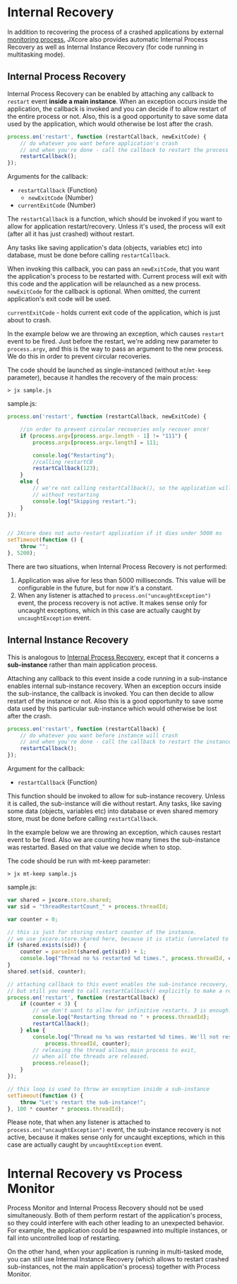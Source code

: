 # Internal Recovery

In addition to recovering the process of a crashed applications by external [monitoring process](jxcore-command-monitor.markdown),
JXcore also provides automatic Internal Process Recovery as well as Internal Instance Recovery (for code running in multitasking mode).

## Internal Process Recovery

Internal Process Recovery  can be enabled by attaching any callback to `restart` event **inside a main instance**.
When an exception occurs inside the application, the callback is invoked and you can decide if to allow restart of the entire process or not.
Also, this is a good opportunity to save some data used by the application, which would otherwise be lost after the crash.

```js
process.on('restart', function (restartCallback, newExitCode) {
    // do whatever you want before application's crash
    // and when you're done - call the callback to restart the process
    restartCallback();
});
```

Arguments for the callback:

* `restartCallback` {Function}
    * `newExitCode` {Number}
* `currentExitCode` {Number}

The `restartCallback` is a function, which should be invoked if you want to allow for application restart/recovery.
Unless it's used, the process will exit (after all it has just crashed) without restart.

Any tasks like saving application's data (objects, variables etc) into database, must be done before calling `restartCallback`.

When invoking this callback, you can pass an `newExitCode`, that you want the application's process to be restarted with.
Current process will exit with this code and the application will be relaunched as a new process.
`newExitCode` for the callback is optional. When omitted, the current application's exit code will be used.

`currentExitCode` - holds current exit code of the application, which is just about to crash.

In the example below we are throwing an exception, which causes `restart` event to be fired. Just before the restart, we're adding new parameter to `process.argv`, and this is the way to pass an argument to the new process.
We do this in order to prevent circular recoveries.

The code should be launched as single-instanced (without `mt`/`mt-keep` parameter), because it handles the recovery of the main process:

    > jx sample.js

sample.js:

```js
process.on('restart', function (restartCallback, newExitCode) {

    //in order to prevent circular recoveries only recover once!
    if (process.argv[process.argv.length - 1] != "111") {
        process.argv[process.argv.length] = 111;

        console.log("Restarting");
        //calling restartCB
        restartCallback(123);
    }
    else {
        // we're not calling restartCallback(), so the application will exit
        // without restarting
        console.log("Skipping restart.");
    }
});


// JXcore does not auto-restart application if it dies under 5000 ms
setTimeout(function () {
    throw "";
}, 5200);
```

There are two situations, when Internal Process Recovery is not performed:

1. Application was alive for less than 5000 milliseconds. This value will be configurable in the future, but for now it's a constant.
2. When any listener is attached to `process.on("uncaughtException")` event, the process recovery is not active.
It makes sense only for uncaught exceptions, which in this case are actually caught by `uncaughtException` event.

## Internal Instance Recovery

This is analogous to [Internal Process Recovery](#internal_process_recovery), except that it concerns a **sub-instance** rather than main application process.

Attaching any callback to this event inside a code running in a sub-instance enables internal sub-instance recovery.
When an exception occurs inside the sub-instance, the callback is invoked. You can then decide to allow restart of the instance or not.
Also this is a good opportunity to save some data used by this particular sub-instance which would otherwise be lost after the crash.

```js
process.on('restart', function (restartCallback) {
    // do whatever you want before instance will crash
    // and when you're done - call the callback to restart the instance
    restartCallback();
});
```

Argument for the callback:

* `restartCallback` {Function}

This function should be invoked to allow for sub-instance recovery. Unless it is called, the sub-instance will die without restart.
Any tasks, like saving some data (objects, variables etc) into database or even shared memory store, must be done before calling `restartCallback`.

In the example below we are throwing an exception, which causes restart event to be fired.
Also we are counting how many times the sub-instance was restarted. Based on that value we decide when to stop.

The code should be run with mt-keep parameter:

    > jx mt-keep sample.js

sample.js:

```js
var shared = jxcore.store.shared;
var sid = "threadRestartCount_" + process.threadId;

var counter = 0;

// this is just for storing restart counter of the instance.
// we use jxcore.store.shared here, because it is static (unrelated to the instances)
if (shared.exists(sid)) {
    counter = parseInt(shared.get(sid)) + 1;
    console.log("Thread no %s restarted %d times.", process.threadId, counter);
}
shared.set(sid, counter);

// attaching callback to this event enables the sub-instance recovery,
// but still you need to call restartCallback() explicitly to make a restart
process.on('restart', function (restartCallback) {
    if (counter < 3) {
        // we don't want to allow for infinitive restarts. 3 is enough.
        console.log("Restarting thread no " + process.threadId);
        restartCallback();
    } else {
        console.log("Thread no %s was restarted %d times. We'll not restart any more.",
            process.threadId, counter);
        // releasing the thread allows main process to exit,
        // when all the threads are released.
        process.release();
    }
});

// this loop is used to throw an exception inside a sub-instance
setTimeout(function () {
    throw "Let's restart the sub-instance!";
}, 100 * counter * process.threadId);
```

Please note, that when any listener is attached to `process.on("uncaughtException")` event, the sub-instance recovery is not active, because it makes sense only for uncaught exceptions, which in this case are actually caught by `uncaughtException` event.

# Internal Recovery vs Process Monitor

Process Monitor and Internal Process Recovery should not be used simultaneously. Both of them perform restart of the application's process,
so they could interfere with each other leading to an unexpected behavior.
For example, the application could be respawned into multiple instances, or fall into uncontrolled loop of restarting.

On the other hand, when your application is running in multi-tasked mode, you can still use Internal Instance Recovery
(which allows to restart crashed sub-instances, not the main application's process) together with Process Monitor.
